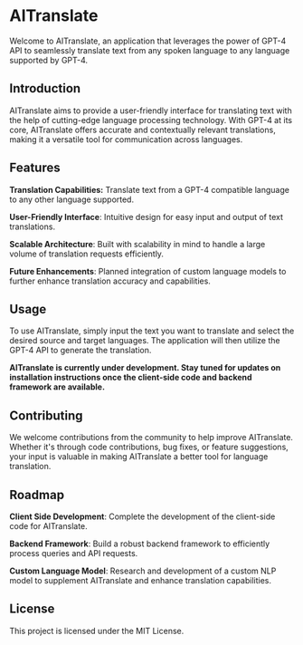 # AITranslate
Welcome to AITranslate, an application that leverages the power of GPT-4 API to seamlessly translate text from any spoken language to any language supported by GPT-4.

## Introduction

AITranslate aims to provide a user-friendly interface for translating text with the help of cutting-edge language processing technology. With GPT-4 at its core, AITranslate offers accurate and contextually relevant translations, making it a versatile tool for communication across languages.

## Features

**Translation Capabilities:** Translate text from a GPT-4 compatible language to any other language supported.

**User-Friendly Interface**: Intuitive design for easy input and output of text translations.

**Scalable Architecture**: Built with scalability in mind to handle a large volume of translation requests efficiently.

**Future Enhancements**: Planned integration of custom language models to further enhance translation accuracy and capabilities.

## Usage

To use AITranslate, simply input the text you want to translate and select the desired source and target languages. The application will then utilize the GPT-4 API to generate the translation.

**AITranslate is currently under development. Stay tuned for updates on installation instructions once the client-side code and backend framework are available.**

## Contributing

We welcome contributions from the community to help improve AITranslate. Whether it's through code contributions, bug fixes, or feature suggestions, your input is valuable in making AITranslate a better tool for language translation.

## Roadmap

**Client Side Development**: Complete the development of the client-side code for AITranslate.

**Backend Framework**: Build a robust backend framework to efficiently process queries and API requests.

**Custom Language Model**: Research and development of a custom NLP model to supplement AITranslate and enhance translation capabilities.

## License

This project is licensed under the MIT License.
